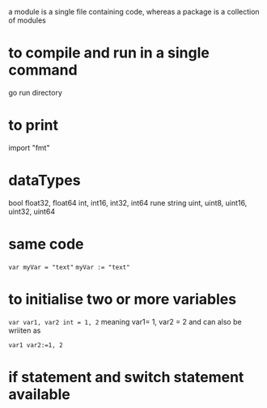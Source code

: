 a module is a single file containing code, whereas a package is a collection of modules

# to compile and run in a single command

go run directory

# to print

import "fmt"

# dataTypes

bool
float32, float64
int, int16, int32, int64
rune
string
uint, uint8, uint16, uint32, uint64

# same code

`var myVar = "text"`
`myVar := "text"`

# to initialise two or more variables

`var var1, var2 int = 1, 2`
meaning var1= 1, var2 = 2 and can also be wriiten as

`var1 var2:=1, 2`

# if statement and switch statement available
